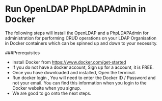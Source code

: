 # Run OpenLDAP PhpLDAPAdmin in Docker

The following steps will install the OpenLDAP and a PhpLDAPAdmin for administration for performing CRUD operations on your LDAP Organisation in Docker containers which can be spinned up and down to your necessity.

###Prerequisites

- Install Docker from https://www.docker.com/get-started
- If you do not have a docker account, Sign up for a account, it is FREE.
- Once you have downloaded and installed, Open the terminal.
- Run docker login , You will need to enter the Docker ID / Password and not your email. You can find this information when you login to the Docker website when you signup. 
- We are good to go onto the next steps.